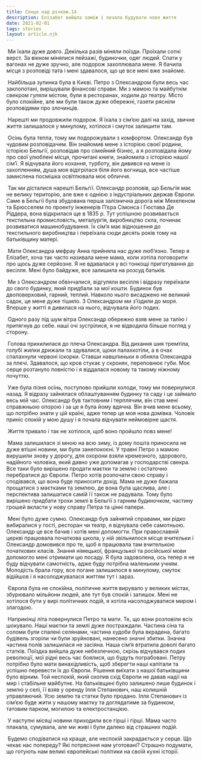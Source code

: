 ```yaml
---
title: Сонце над річкою.14
description: Елізабет вийшла заміж і почала будувати нове життя
date: 2021-02-01
tags: stories
layout: article.njk
---
```


​    Ми їхали дуже довго. Декілька разів міняли поїзди. Проїхали сотні  верст. За вікном мінялися пейзажі, будиночки, одяг людей. Спати у вагонах не дуже зручно, але подорож захоплювала мене. Я бачила місця з розповіді тата  і мені здавалося, що це все мені вже знайоме.

​    Найбільша зупинка була в Києві. Петро з Олександром були весь час заклопотані, вирішували фінансові справи. Ми з мамою та майбутнім свекром гуляли містом, були в ресторанах, ходили до театру. Місто було спокійне, але ми були також дуже обережні, газети рясніли розповідями про злочинців. 

​    Нарешті ми продовжили подорож. Я їхала з сім’єю далі на захід, звичне життя залишалося у минулому, хотілося і смуток залишити там. 

​    Осінь була тепла, тому ми подорожували з комфортом. Олександр був чудовим розповідачем. Він знайомив мене з історією своєї родини, історією Бельгії, розповідав про сімейний бізнес, а я розповідала йому про свої улюблені місця, прочитані книги, знайомила з історією нашої сім’ї. Я відчувала його кохання, турботу, він дивився на мене із захопленням, душа моя відігрілася біля його вогнища, все частіше замислена посмішка освітлювала моє обличчя.

​    Так ми дісталися нарешті Бельгії. Олександр розповів, що Бельгія має не велику територію, але вже є однією з індустріальних держав Європи. Саме в Бельгії була збудована перша залізнична дорога між Мехеленом та Брюсселем по проекту інженерів П’єра Сімонса і Гюстава Де Ріддера, вона відкрилася ще в 1835 р. Тут успішною розвивається текстильна промисловість, металургія, виробництво скла, починає розвиватися машинобудування. Їх сім’я має відношення до текстильного виробництва і переїхала сюди десять років тому на батьківщину матері. 

​    Мати Олександра мефрау Анна прийняла нас дуже люб’язно. Тепер я Елізабет, хоча так часто називала мене мама, коли хотіла поговорити про щось дуже серйозне. Я не вдавалася у всі тонкощі приготування до весілля. Мені було байдуже, все залишила на розсуд батьків.

​     Ми з Олександром обвінчалися, відгуляли весілля і відразу переїхали до свого будинку, який придбали за мої кошти. Будинок був двоповерховий, гарний, теплий. Навколо нього висаджено не великий садок, це мене дуже тішило. З Олександром ми з’їздили до моря. Вперше у житті я дивилася на нього, відчувала його подих. 

​     Одного разу під шум вітра Олександр обережно взяв мене за талію і притягнув до себе. наші очі зустрілися, я не відводила більше погляд у сторону. 

​     Голова  прихилилася до плеча Олександра.  Від дихання  шия тремтіла, голубі жилки дрижали та здувалися, щоки палахкотіли, а в очах спалахнули червоні іскорки. Ставши навшпиньки я обняла Олександра за плечі. Здавалося, що кров стукає у скронях, переповнює губи. Моє серце розтануло повністю і я віддалася новому та такому ніжному почуттю.

​    Уже була пізня осінь, поступово прийшли холоди, тому ми  повернулися назад. Я відразу зайнялася облаштуванням будинку та саду і це займало весь мій час. Олександр був тактовним і терплячим, він став мені справжньою опорою і за це я була йому вдячна. Він вчив мене всьому, що потрібно знати у цій країні, адже тепер це моя нова домівка. Чоловік приніс спокій у мою душу і я почала відчувати неймовірне щастя. 

​    Життя тривало і так не хотілося, щоб воно пройшло повз мене!

​    Мама залишилася зі мною на всю зиму, із дому пошта приносила не дуже втішні новини, ми були занепокоєні. У травні Петро з мамою вирушили знову у дорогу, для охорони взяли кремезного, здорового, надійного чоловіка, який давно уже допомагав у господарстві свекра. Все таки було вирішено продати маєтки та землю і остаточно перебратися до Європи.  Петро хотів розпочати свою справу і сподівався, що вона буде приносити дохід. Мама не дуже бажала прощатися з маєтками та землею, де вона була щаслива, але і перспектива залишатися самій її також не радувала. Тому було вирішено придбати трохи землі в Бельгії з гарним будиночком, частину грошей вкласти у нову справу Петра та цінні папери. 

​    Мені було дуже сумно. Олександр був зайнятий справами, ми рідко вибиралися у гості, ресторан чи театр, я відчувала себе самотньою. Олександр це все бачив і хотів мені допомогти. При православній церкві працювала початкова школа, у ній звільнилося місце вчительки і Олександр домовився про те, щоб я працювала там вчителькою початкових класів. Знання німецької, французької та російської мови допомогло мені отримати цю посаду. Я була задоволена, ось тепер я не буду відчувати самотність, адже буду потрібна маленьким учням. Молодість брала гору, все погане залишилося в минулому, смуток відійшов і я насолоджувалася життям тут і зараз. 

​     Європа була не спокійна, політичне життя вирувало у великих містах, збурювало мільйони людей, але тут був спокій і затишок. Мені не хотілося бути у вирі політичних подій, я хотіла насолоджуватися миром і злагодою. 

​    Наприкінці літа повернулися Петро та мати. Те, що вони розповіли всіх шокувало. Наші маєтки та землі дуже постраждали. Частина сіна та соломи були спалені селянами, частина худоби була вкрадена, багато будівель згоріли чи були зруйновані, нанесено значні збитки. Значна частина полів залишилася не засіяна. Наша сім’я втратила доволі багато статків. Поїздка вийшла дуже небезпечною, скрізь відчувався подих революції, мої рідні весь час боялися, що будуть пограбовані. Петру потрібно було мати винахідливість, щоб зберегти наші капітали та успішно перевести їх до Європи.  Рішення виїхати з нашої батьківщини було вірним. Той неспокій, який охопив схід Європи не давав надії на мир і стабільне майбутнє. На батьківщині було залишено лише будинок і землю у селі, її взяв у оренду Ілля Степанович, наш колишній управляючий. Усю землю та статки було продано. Ілля Степанович із сім’єю буде жити у нашому маєтку та доглядатиме за будинком, татовим парком, могилою та електростанцією.

​    У наступні місяці новини приходили все гірші і гірші. Мама часто плакала, сумувала, але ми  живі і були далеко від страшних подій.  

​    Будемо сподіватися на краще, але неспокій закрадається у серце. Що чекає нас попереду? Які потрясіння нам уготовані? Страшно подумати, що готують нам великі європейські політики на своїй кухні історії.  

